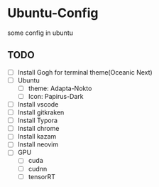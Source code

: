 # Ubuntu-Config
some config in ubuntu



## TODO

- [ ] Install Gogh for terminal theme(Oceanic Next)
- [ ] Ubuntu 
  - [ ] theme: Adapta-Nokto
  - [ ] Icon: Papirus-Dark
- [ ] Install vscode 
- [ ] Install gitkraken
- [ ] Install Typora
- [ ] Install chrome
- [ ] Install kazam
- [ ] Install neovim
- [ ] GPU
  - [ ] cuda
  - [ ] cudnn
  - [ ] tensorRT
